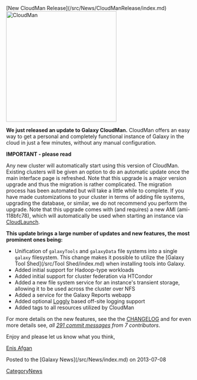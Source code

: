<div class='newsItemHeader'>[New CloudMan Release](/src/News/CloudManRelease/index.md)</div>

<div class='right'><a href='/src/CloudMan/index.md'><img src="/src/Images/Logos/CloudManWideBlackLogo.png" alt="CloudMan" width="300" /></a></div>

**We just released an update to Galaxy CloudMan.** CloudMan offers an easy way to get a personal and completely functional instance of Galaxy in the cloud in just a few minutes, without any manual configuration.

**IMPORTANT - please read**

Any new cluster will automatically start using this version of CloudMan. Existing clusters will be given an option to do an automatic update once the main interface page is refreshed. Note that this upgrade is a major version upgrade and thus the migration is rather complicated. The migration process has been automated but will take a little while to complete. If you have made customizations to your cluster in terms of adding file systems, upgrading the database, or similar, we do not recommend you perform the upgrade. Note that this upgrade comes with (and requires) a new AMI (ami-118bfc78), which will automatically be used when starting an instance via [CloudLaunch](http://usegalaxy.org/cloudlaunch).

**This update brings a large number of updates and new features, the most prominent ones being:**
* Unification of `galaxyTools` and `galaxyData` file systems into a single `galaxy` filesystem. This change makes it possible to utilize the [Galaxy Tool Shed](/src/Tool Shed/index.md) when installing tools into Galaxy.
* Added initial support for Hadoop-type workloads
* Added initial support for cluster federation via HTCondor
* Added a new file system service for an instance's transient storage, allowing it to be used across the cluster over NFS
* Added a service for the Galaxy Reports webapp
* Added optional [Loggly](http://loggly.com/) based off-site logging support
* Added tags to all resources utilized by CloudMan

For more details on the new features, see the the [CHANGELOG](https://bitbucket.org/galaxy/cloudman/src/tip/CHANGELOG.md?at=default) and for even more details see, *all [291 commit messages](https://bitbucket.org/galaxy/cloudman/commits/all?search=35baec1%3A8bbae3f) from 7 contributors*.

Enjoy and please let us know what you think,

[Enis Afgan](/src/EnisAfgan/index.md)

<div class='newsItemFooter'>Posted to the [Galaxy News](/src/News/index.md) on 2013-07-08</div>

[CategoryNews](/src/CategoryNews/index.md)

